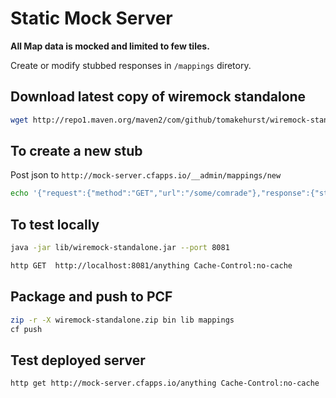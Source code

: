 # Static Mock Server

**All Map data is mocked and limited to few tiles.**

Create or modify stubbed responses in `/mappings` diretory.

## Download latest copy of wiremock standalone

```bash
wget http://repo1.maven.org/maven2/com/github/tomakehurst/wiremock-standalone/2.24.1/wiremock-standalone-2.24.1.jar -O lib/wiremock-standalone.jar
```

## To create a new stub

Post json to `http://mock-server.cfapps.io/__admin/mappings/new`

```bash
echo '{"request":{"method":"GET","url":"/some/comrade"},"response":{"status":200,"body":"{\"name\": \"John Doe\", \"last name\":\"Doe the 2nd\"}","headers":{"Content-Type":"application/json"}}}' | http post http://mock-server.cfapps.io/__admin/mappings/new
```

## To test locally

```bash
java -jar lib/wiremock-standalone.jar --port 8081

http GET  http://localhost:8081/anything Cache-Control:no-cache
```

## Package and push to PCF

```bash
zip -r -X wiremock-standalone.zip bin lib mappings
cf push
```

## Test deployed server

```bash
http get http://mock-server.cfapps.io/anything Cache-Control:no-cache
```